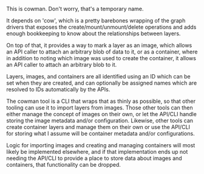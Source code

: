 This is cowman.  Don't worry, that's a temporary name.

It depends on 'cow', which is a pretty barebones wrapping of the graph
drivers that exposes the create/mount/unmount/delete operations and adds
enough bookkeeping to know about the relationships between layers.

On top of that, it provides a way to mark a layer as an image, which
allows an API caller to attach an arbitrary blob of data to it, or as a
container, where in addition to noting which image was used to create
the container, it allows an API caller to attach an arbitrary blob to
it.

Layers, images, and containers are all identified using an ID which can
be set when they are created, and can optionally be assigned names which
are resolved to IDs automatically by the APIs.

The cowman tool is a CLI that wraps that as thinly as possible, so that
other tooling can use it to import layers from images.  Those other
tools can then either manage the concept of images on their own, or let
the API/CLI handle storing the image metadata and/or configuration.
Likewise, other tools can create container layers and manage them on
their own or use the API/CLI for storing what I assume will be container
metadata and/or configurations.

Logic for importing images and creating and managing containers will
most likely be implemented elsewhere, and if that implementation ends up
not needing the API/CLI to provide a place to store data about images
and containers, that functionality can be dropped.
